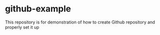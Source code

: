 # github-example
This repository is for demonstration of how to create Github repository and properly set it up
